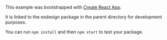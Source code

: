 This example was bootstrapped with [Create React App](https://github.com/facebook/create-react-app).

It is linked to the esdesign package in the parent directory for development purposes.

You can run `npm install` and then `npm start` to test your package.
